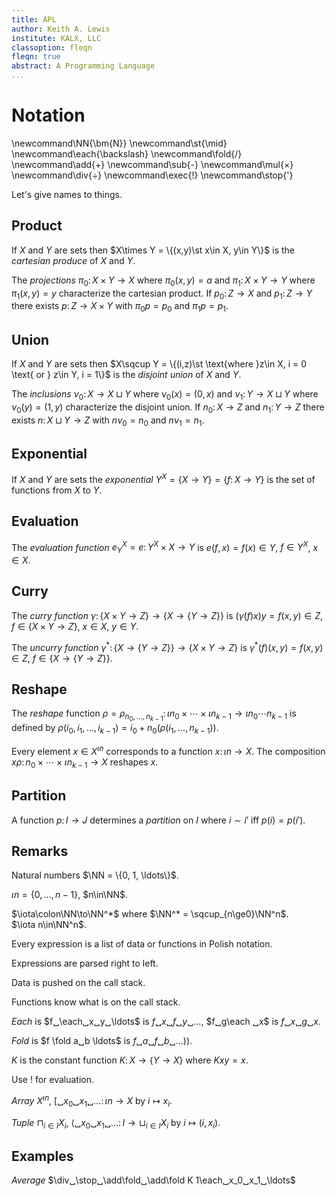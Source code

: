 ```yaml
---
title: APL
author: Keith A. Lewis
institute: KALX, LLC
classoption: fleqn
fleqn: true
abstract: A Programming Language
...
```


# Notation

\newcommand\NN{\bm{N}}
\newcommand\st{\mid}
\newcommand\each{\backslash}
\newcommand\fold{/}
\newcommand\add{+}
\newcommand\sub{-}
\newcommand\mul{×}
\newcommand\div{÷}
\newcommand\exec{!}
\newcommand\stop{'}

Let's give names to things.

## Product

If $X$ and $Y$ are sets then $X\times Y = \{(x,y)\st x\in X, y\in Y\}$
is the _cartesian produce_ of $X$ and $Y$.

The _projections_ $\pi_0\colon X\times Y\to X$ where $\pi_0(x,y) = a$ and
$\pi_1\colon X\times Y\to Y$ where $\pi_1(x,y) = y$ 
characterize the cartesian product.
If $p_0\colon Z\to X$ and $p_1\colon Z\to Y$ there exists
$p\colon Z\to X\times Y$ with $\pi_0p = p_0$ and $\pi_1p = p_1$.

## Union

If $X$ and $Y$ are sets then $X\sqcup Y = \{(i,z)\st \text{where }z\in X, i = 0 \text{ or } z\in Y, i = 1\}$
is the _disjoint union_ of $X$ and $Y$.

The _inclusions_ $\nu_0\colon X\to X\sqcup Y$ where $\nu_0(x) = (0,x)$ and
$\nu_1\colon Y\to X\sqcup Y$ where $\nu_0(y) = (1,y)$ 
characterize the disjoint union.
If $n_0\colon X\to Z$ and $n_1\colon Y\to Z$ there exists
$n\colon X\sqcup Y\to Z$ with $n\nu_0 = n_0$ and $n\nu_1 = n_1$.

## Exponential

If $X$ and $Y$ are sets the _exponential_ $Y^X = \{X\to Y\} = \{f\colon X\to Y\}$
is the set of functions from $X$ to $Y$.

## Evaluation

The _evaluation function_ $e_Y^X = e\colon Y^X\times X\to Y$
is $e(f,x) = f(x)\in Y$, $f\in Y^X$, $x\in X$.

## Curry

The _curry function_ $\gamma\colon \{X\times Y\to Z\}\to \{X\to\{Y\to Z\}\}$ is
$(\gamma(f)x)y = f(x,y)\in Z$, $f\in \{X\times Y\to Z\}$, $x\in X$, $y\in Y$.

The _uncurry function_ $\gamma^*\colon \{X\to\{Y\to Z\}\}\to \{X\times Y\to Z\}$
is $\gamma^*(f)(x,y) = f(x,y)\in Z$, $f\in \{X\to\{Y\to Z\}\}$.

## Reshape

The _reshape_ function $\rho = \rho_{n_0,...,n_{k-1}}\colon\iota
n_0\times\cdots\times\iota n_{k-1}\to\iota n_0\cdots n_{k-1}$
is defined by $\rho(i_0, i_1, \ldots, i_{k-1}) = i_0 + n_0(\rho(i_1,
\ldots, n_{k-1}))$.

Every element $x\in X^{\iota n}$ corresponds to a function $x\colon\iota n\to X$.
The composition $x\rho\colon n_0\times\cdots\times\iota n_{k-1}\to X$
reshapes $x$.

## Partition

A function $p\colon I\to J$ determines a _partition_ on $I$ where $i\sim i'$ iff $p(i) = p(i')$.

## Remarks

Natural numbers $\NN = \{0, 1, \ldots\}$.

$\iota n = \{0, \ldots, n - 1\}$, $n\in\NN$.

$\iota\colon\NN\to\NN^*$ where $\NN^* = \sqcup_{n\ge0}\NN^n$.  
$\iota n\in\NN^n$.

Every expression is a list of data or functions in Polish notation.

Expressions are parsed right to left.

Data is pushed on the call stack.

Functions know what is on the call stack.

_Each_ is $f␣\each␣x␣y␣\ldots$ is $f␣x␣f␣y␣\ldots$, $f␣g\each ␣x$ is $f␣x␣g␣x$.

_Fold_ is $f \fold a␣b \ldots$ is $f␣a␣f␣b␣\ldots))$.

$K$ is the constant function $K\colon X\to\{Y\to X\}$ where $Kxy = x$.

Use $!$ for evaluation. 

_Array_ $X^{\iota n}$, $[␣x_0␣x_1␣\ldots\colon \iota n\to X$ by $i\mapsto x_i$.

_Tuple_ $\sqcap_{i\in I} X_i$, $\langle␣x_0␣x_1␣\ldots\colon I\to\sqcup_{i\in I}X_i$ by $i\mapsto (i, x_i)$.

## Examples

_Average_ $\div␣\stop␣\add\fold␣\add\fold K 1\each␣x_0␣x_1␣\ldots$
